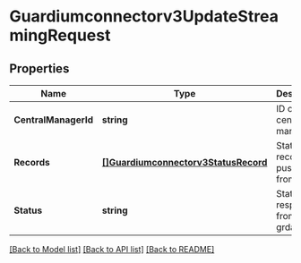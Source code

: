 # Guardiumconnectorv3UpdateStreamingRequest

## Properties
Name | Type | Description | Notes
------------ | ------------- | ------------- | -------------
**CentralManagerId** | **string** | ID of central manager. | [optional] [default to null]
**Records** | [**[]Guardiumconnectorv3StatusRecord**](guardiumconnectorv3StatusRecord.md) | Status records pushed from GDP. | [optional] [default to null]
**Status** | **string** | Status response from GDP grdapi. | [optional] [default to null]

[[Back to Model list]](../README.md#documentation-for-models) [[Back to API list]](../README.md#documentation-for-api-endpoints) [[Back to README]](../README.md)

